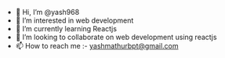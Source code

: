 - 👋 Hi, I’m @yash968
- 👀 I’m interested in web development
- 🌱 I’m currently learning Reactjs
- 💞️ I’m looking to collaborate on web development using reactjs
- 📫 How to reach me :- yashmathurbpt@gmail.com

<!---
yash968/yash968 is a ✨ special ✨ repository because its `README.md` (this file) appears on your GitHub profile.
You can click the Preview link to take a look at your changes.
--->

